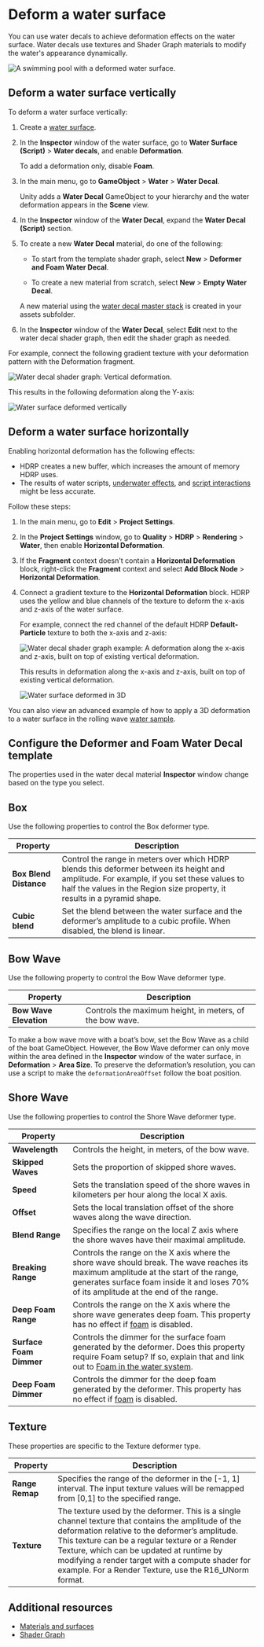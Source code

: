 # Deform a water surface

You can use water decals to achieve deformation effects on the water surface. Water decals use textures and Shader Graph materials to modify the water's appearance dynamically.

![A swimming pool with a deformed water surface.](Images/watersystem-deformer.png)

## Deform a water surface vertically

To deform a water surface vertically:

1. Create a [water surface](water-use-the-water-system-in-your-project.md).

1. In the **Inspector** window of the water surface, go to **Water Surface (Script)** > **Water decals**, and enable **Deformation**.

	To add a deformation only, disable **Foam**.

1. In the main menu, go to **GameObject** > **Water** > **Water Decal**.

    Unity adds a **Water Decal** GameObject to your hierarchy and the water deformation appears in the **Scene** view.

1. In the **Inspector** window of the **Water Decal**, expand the **Water Decal (Script)** section.

1. To create a new **Water Decal** material, do one of the following:

	- To start from the template shader graph, select **New** > **Deformer and Foam Water Decal**.

	- To create a new material from scratch, select **New** > **Empty Water Decal**.

	A new material using the [water decal master stack](understand-decals.md) is created in your assets subfolder.

1. In the **Inspector** window of the **Water Decal**, select **Edit** next to the water decal shader graph, then edit the shader graph as needed.

For example, connect the following gradient texture with your deformation pattern with the Deformation fragment.

![Water decal shader graph: Vertical deformation.](Images/new-empty-water-decal.png)
	
This results in the following deformation along the Y-axis:

![Water surface deformed vertically](Images/water-deform-a-water-surface-y-axis.jpg)

## Deform a water surface horizontally

Enabling horizontal deformation has the following effects:

- HDRP creates a new buffer, which increases the amount of memory HDRP uses.
- The results of water scripts, [underwater effects](water-underwater-view.md), and [script interactions](float-objects-on-a-water-surface.md) might be less accurate.

Follow these steps:

1. In the main menu, go to **Edit** > **Project Settings**.
1. In the **Project Settings** window, go to **Quality** > **HDRP** > **Rendering** > **Water**, then enable **Horizontal Deformation**.

1. If the **Fragment** context doesn't contain a **Horizontal Deformation** block, right-click the **Fragment** context and select **Add Block Node** > **Horizontal Deformation**.
1. Connect a gradient texture to the **Horizontal Deformation** block. HDRP uses the yellow and blue channels of the texture to deform the x-axis and z-axis of the water surface.
    
	For example, connect the red channel of the default HDRP **Default-Particle** texture to both the x-axis and z-axis:

    ![Water decal shader graph example: A deformation along the x-axis and z-axis, built on top of existing vertical deformation.](Images/water-surface-3d-deformation.png)

	This results in deformation along the x-axis and z-axis, built on top of existing vertical deformation.

	![Water surface deformed in 3D](Images/water-deform-a-water-surface-x-axis.jpg)
    
You can also view an advanced example of how to apply a 3D deformation to a water surface in the rolling wave [water sample](HDRP-Sample-Content.md).

## Configure the Deformer and Foam Water Decal template

The properties used in the water decal material **Inspector** window change based on the type you select.

<a name="deformer-type-box"></a>

## Box

Use the following properties to control the Box deformer type.

| **Property**           | **Description**                                              |
| ---------------------- | ------------------------------------------------------------ |
| **Box Blend Distance** | Control the range in meters over which HDRP blends this deformer between its height and amplitude. For example, if you set these values to half the values in the Region size property, it results in a pyramid shape. |
| **Cubic blend**        | Set the blend between the water surface and the deformer’s amplitude to a cubic profile. When disabled, the blend is linear. |

<a name="deformer-type-bowwave"></a>

## Bow Wave

Use the following property to control the Bow Wave deformer type.

| **Property**           | **Description**                                          |
| ---------------------- | -------------------------------------------------------- |
| **Bow Wave Elevation** | Controls the maximum height, in meters, of the bow wave. |

To make a bow wave move with a boat’s bow, set the Bow Wave as a child of the boat GameObject. However, the Bow Wave deformer can only move within the area defined in the **Inspector** window of the water surface, in **Deformation** > **Area Size**. To preserve the deformation’s resolution, you can use a script to make the `deformationAreaOffset` follow the boat position.

<a name="deformer-type-shorewave"></a>

## Shore Wave

Use the following properties to control the Shore Wave deformer type.

| **Property**            | **Description**                                              |
| ----------------------- | ------------------------------------------------------------ |
| **Wavelength**          | Controls the height, in meters, of the bow wave.             |
| **Skipped Waves**       | Sets the proportion of skipped shore waves.                  |
| **Speed**               | Sets the translation speed of the shore waves in kilometers per hour along the local X axis. |
| **Offset**              | Sets the local translation offset of the shore waves along the wave direction. |
| **Blend Range**         | Specifies the range on the local Z axis where the shore waves have their maximal amplitude. |
| **Breaking Range**      | Controls the range on the X axis where the shore wave should break. The wave reaches its maximum amplitude at the start of the range, generates surface foam inside it and loses 70% of its amplitude at the end of the range. |
| **Deep Foam Range**     | Controls the range on the X axis where the shore wave generates deep foam. This property has no effect if [foam](water-foam-in-the-water-system.md) is disabled. |
| **Surface Foam Dimmer** | Controls the dimmer for the surface foam generated by the deformer. Does this property require Foam setup? If so, explain that and link out to [Foam in the water system](water-foam-in-the-water-system.md). |
| **Deep Foam Dimmer**    | Controls the dimmer for the deep foam generated by the deformer. This property has no effect if [foam](water-foam-in-the-water-system.md) is disabled. |

<a name="deformer-type-texture"></a>

## Texture

These properties are specific to the Texture deformer type.

| **Property**    | **Description**                                                                                                                                                                                                                                                                                                                                                        |
|-----------------|------------------------------------------------------------------------------------------------------------------------------------------------------------------------------------------------------------------------------------------------------------------------------------------------------------------------------------------------------------------------|
| **Range Remap** | Specifies the range of the deformer in the [-1, 1] interval. The input texture values will be remapped from [0,1] to the specified range.                                                                                                                                                                                                                              |
| **Texture**     | The texture used by the deformer. This is a single channel texture that contains the amplitude of the deformation relative to the deformer’s amplitude.<br>This texture can be a regular texture or a Render Texture, which can be updated at runtime by modifying a render target with a compute shader for example. For a Render Texture, use the R16_UNorm format. |


## Additional resources

- [Materials and surfaces](materials-and-surfaces.md)
- [Shader Graph](https://docs.unity3d.com/Packages/com.unity.shadergraph@17.2)

